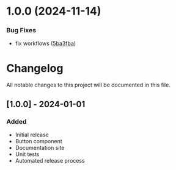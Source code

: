 # 1.0.0 (2024-11-14)


### Bug Fixes

* fix workflows ([5ba3fba](https://github.com/gaozongweipro/FinderUI/commit/5ba3fba973251a4fa62ef6eb001e9416482277c7))

# Changelog

All notable changes to this project will be documented in this file.

## [1.0.0] - 2024-01-01

### Added
- Initial release
- Button component
- Documentation site
- Unit tests
- Automated release process
